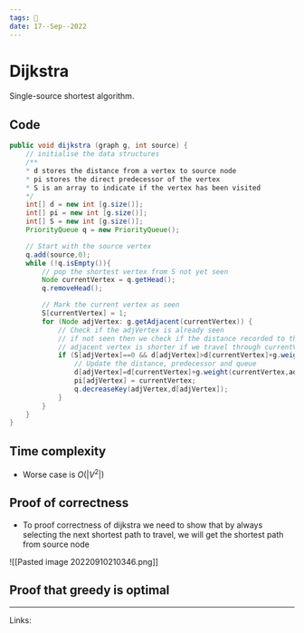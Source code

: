 ```yaml
---
tags: 🌱
date: 17--Sep--2022
---
```


# Dijkstra

Single-source shortest algorithm.

## Code

``` Java
public void dijkstra (graph g, int source) {
    // initialise the data structures
    /**
    * d stores the distance from a vertex to source node
    * pi stores the direct predecessor of the vertex
    * S is an array to indicate if the vertex has been visited
    */
    int[] d = new int [g.size()];
    int[] pi = new int [g.size()];
    int[] S = new int [g.size()];
    PriorityQueue q = new PriorityQueue();

    // Start with the source vertex
    q.add(source,0);
    while (!q.isEmpty()){
        // pop the shortest vertex from S not yet seen
        Node currentVertex = q.getHead();
        q.removeHead();

        // Mark the current vertex as seen
        S[currentVertex] = 1;
        for (Node adjVertex: g.getAdjacent(currentVertex)) {
            // Check if the adjVertex is already seen
            // if not seen then we check if the distance recorded to the
            // adjacent vertex is shorter if we travel through currentVertex
            if (S[adjVertex]==0 && d[adjVertex]>d[currentVertex]+g.weight(currentVertex,adjVertex)) {
                // Update the distance, predecessor and queue
                d[adjVertex]=d[currentVertex]+g.weight(currentVertex,adjVertex);
                pi[adjVertex] = currentVertex;
                q.decreaseKey(adjVertex,d[adjVertex]);
            }
        }
    }
}
```

## Time complexity
- Worse case is $O(|V^2|)$

## Proof of correctness
- To proof correctness of dijkstra we need to show that by always selecting the next shortest path to travel, we will get the shortest path from source node

![[Pasted image 20220910210346.png]]

## Proof that greedy is optimal


---
Links: 

